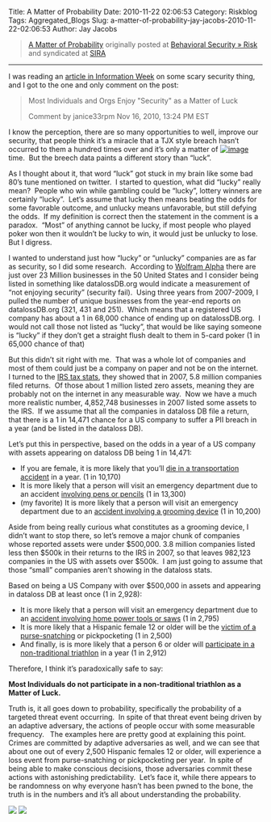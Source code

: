 Title: A Matter of Probability
Date: 2010-11-22 02:06:53
Category: Riskblog
Tags: Aggregated_Blogs
Slug: a-matter-of-probability-jay-jacobs-2010-11-22-02:06:53
Author: Jay Jacobs

>[A Matter of Probability](http://beechplane.wordpress.com/2010/11/21/a-matter-of-probability/) originally posted at [Behavioral Security » Risk](http://beechplane.wordpress.com) and syndicated at [SIRA](http://societyinforisk.org)
***
I was reading an [article in Information Week](http://www.informationweek.com/news/security/management/showArticle.jhtml?articleID=228201056) on some scary security thing, and I got to the one and only comment on the post:

> Most Individuals and Orgs Enjoy "Security" as a Matter of Luck
>
> Comment by janice33rpm Nov 16, 2010, 13:24 PM EST

I know the perception, there are so many opportunities to well, improve our security, that people think it’s a miracle that a TJX style breach hasn’t occurred to them a hundred times over and it’s only a matter of [![image](http://beechplane.files.wordpress.com/2010/11/image_thumb1.png?w=140&h=149 "image")](http://beechplane.files.wordpress.com/2010/11/image1.png)time.  But the breech data paints a different story than “luck”. 

As I thought about it, that word “luck” got stuck in my brain like some bad 80’s tune mentioned on twitter.  I started to question, what did “lucky” really mean?  People who win while gambling could be “lucky”, lottery winners are certainly “lucky”.  Let’s assume that lucky then means beating the odds for some favorable outcome, and unlucky means unfavorable, but still defying the odds.  If my definition is correct then the statement in the comment is a paradox.  “Most” of anything cannot be lucky, if most people who played poker won then it wouldn’t be lucky to win, it would just be unlucky to lose.  But I digress. 

I wanted to understand just how “lucky” or “unlucky” companies are as far as security, so I did some research.  According to [Wolfram Alpha](http://www.wolframalpha.com/input/?i=all+US+states+number+of+businesses) there are just over 23 Million businesses in the 50 United States and I consider being listed in something like datalossDB.org would indicate a measurement of “not enjoying security” (security fail).  Using three years from 2007-2009, I pulled the number of unique businesses from the year-end reports on datalossDB.org (321, 431 and 251).  Which means that a registered US company has about a 1 in 68,000 chance of ending up on datalossDB.org.  I would not call those not listed as “lucky”, that would be like saying someone is “lucky” if they don’t get a straight flush dealt to them in 5-card poker (1 in 65,000 chance of that)

But this didn’t sit right with me.  That was a whole lot of companies and most of them could just be a company on paper and not be on the internet.  I turned to the [IRS tax stats](http://www.irs.gov/taxstats/bustaxstats/article/0,,id=96293,00.html#_bm1), they showed that in 2007, 5.8 million companies filed returns.  Of those about 1 million listed zero assets, meaning they are probably not on the internet in any measurable way.  Now we have a much more realistic number, 4,852,748 businesses in 2007 listed some assets to the IRS.  If we assume that all the companies in dataloss DB file a return, that there is a 1 in 14,471 chance for a US company to suffer a PII breach in a year (and be listed in the dataloss DB).

Let’s put this in perspective, based on the odds in a year of a US company with assets appearing on dataloss DB being 1 in 14,471:

-   If you are female, it is more likely that you’ll [die in a transportation accident](http://bookofodds.com/Accidents-Death/Death-Rates/Odds/The-odds-a-female-will-die-in-a-transportation-accident-in-a-year-are-1-in-10-170-US-1999-2006) in a year. (1 in 10,170)
-   It is more likely that a person will visit an emergency department due to an accident [involving pens or pencils](http://bookofodds.com/Accidents-Death/Nonfatal-Accidents/Odds/The-odds-a-person-will-visit-an-emergency-department-due-to-an-accident-involving-pens-or-pencils-in-a-year-are-1-in-13-300-US-2007) (1 in 13,300)
-   (my favorite) It is more likely that a person will visit an emergency department due to an [accident involving a grooming device](http://bookofodds.com/Accidents-Death/Nonfatal-Accidents/Odds/The-odds-a-person-will-visit-an-emergency-department-due-to-an-accident-involving-a-grooming-device-in-a-year-are-1-in-10-200-US-2007) (1 in 10,200)

Aside from being really curious what constitutes as a grooming device, I didn’t want to stop there, so let’s remove a major chunk of companies whose reported assets were under \$500,000. 3.8 million companies listed less then \$500k in their returns to the IRS in 2007, so that leaves 982,123 companies in the US with assets over \$500k.  I am just going to assume that those “small” companies aren’t showing in the dataloss stats.

Based on being a US Company with over \$500,000 in assets and appearing in dataloss DB at least once (1 in 2,928):

-   It is more likely that a person will visit an emergency department due to an [accident involving home power tools or saws](http://bookofodds.com/Accidents-Death/Nonfatal-Accidents/Odds/The-odds-a-person-will-visit-an-emergency-department-due-to-an-accident-involving-home-power-tools-or-saws-in-a-year-are-1-in-2-795-US-2007) (1 in 2,795)
-   It is more likely that a Hispanic female 12 or older will be the [victim of a purse-snatching](http://bookofodds.com/Relationships-Society/Crime-Punishment/Odds/The-odds-a-Hispanic-female-12-or-older-will-be-the-victim-of-a-purse-snatching-or-pickpocketing-in-a-year-are-1-in-2-500-US-2006) or pickpocketing (1 in 2,500)
-   And finally, is is more likely that a person 6 or older will [participate in a non-traditional triathlon](http://bookofodds.com/Daily-Life-Activities/Sports/Odds/The-odds-a-person-6-or-older-will-participate-in-a-non-traditional-triathlon-once-a-year-are-1-in-2-912-US-2007) in a year (1 in 2,912)

Therefore, I think it’s paradoxically safe to say:

**Most Individuals do not participate in a non-traditional triathlon as a Matter of Luck.**

Truth is, it all goes down to probability, specifically the probability of a targeted threat event occurring.  In spite of that threat event being driven by an adaptive adversary, the actions of people occur with some measurable frequency.   The examples here are pretty good at explaining this point.  Crimes are committed by adaptive adversaries as well, and we can see that about one out of every 2,500 Hispanic females 12 or older, will experience a loss event from purse-snatching or pickpocketing per year.  In spite of being able to make conscious decisions, those adversaries commit these actions with astonishing predictability.  Let’s face it, while there appears to be randomness on why everyone hasn’t has been pwned to the bone, the truth is in the numbers and it’s all about understanding the probability.

[![](http://feeds.wordpress.com/1.0/comments/beechplane.wordpress.com/64/)](http://feeds.wordpress.com/1.0/gocomments/beechplane.wordpress.com/64/) ![](http://stats.wordpress.com/b.gif?host=beechplane.wordpress.com&blog=13708129&post=64&subd=beechplane&ref=&feed=1)


